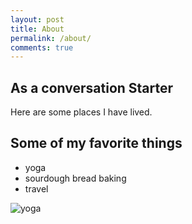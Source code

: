 ```yaml
---
layout: post
title: About
permalink: /about/
comments: true
---
```


## As a conversation Starter

Here are some places I have lived.

## Some of my favorite things
* yoga
* sourdough bread baking
* travel

![yoga]({{site.baseurl}}/images/yoga.jpeg)